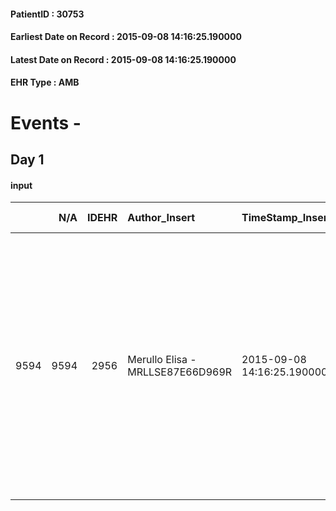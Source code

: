 
#### PatientID : 30753
#### Earliest Date on Record : 2015-09-08 14:16:25.190000
#### Latest Date on Record : 2015-09-08 14:16:25.190000
#### EHR Type : AMB

# Events - 

## Day 1

#### input
|      |    N/A |   IDEHR | Author_Insert                    | TimeStamp_Insert           | EHRType   |   PatientID |   IDDigitalSignDocument | persone_vicine   |   Unnamed: 0_x.1 |   IDANAMNESI_SOCIALE | Patient   | FamigliaAltro   | Paziente_T   | FamigliaAltro_T   |   Non_Rilevabile_x.1 | Note_Non_Rilevabile_x.1   | opt_Problemi   | Note_I                                                                                                                                                                       | chk_contr_sintomi   | opt_paziente_a   | opt_famiglia_a   | opt_adeguatezza   | ds_note_ad                                                                                      | opt_paziente_solo   | ds_note_con                                                                                 | opt_presente_assente   | Caregiver_principale   | ds_familiari_coinv   | opt_necessario   | opt_risorse_ec   | opt_paziente_psi   | opt_Ins_vol   | ds_note_prio                                                                                                                                                                                                                                                                                                       | opt_inv_civile            | Needs     | opt_indennita_acc   | opt_famiglia_psi   |
|-----:|-------:|--------:|:---------------------------------|:---------------------------|:----------|------------:|------------------------:|:-----------------|-----------------:|---------------------:|:----------|:----------------|:-------------|:------------------|---------------------:|:--------------------------|:---------------|:-----------------------------------------------------------------------------------------------------------------------------------------------------------------------------|:--------------------|:-----------------|:-----------------|:------------------|:------------------------------------------------------------------------------------------------|:--------------------|:--------------------------------------------------------------------------------------------|:-----------------------|:-----------------------|:---------------------|:-----------------|:-----------------|:-------------------|:--------------|:-------------------------------------------------------------------------------------------------------------------------------------------------------------------------------------------------------------------------------------------------------------------------------------------------------------------|:--------------------------|:----------|:--------------------|:-------------------|
| 9594 |   9594 |    2956 | Merullo Elisa - MRLLSE87E66D969R | 2015-09-08 14:16:25.190000 | AMB       |       30753 |                  132704 | N/A              |             1340 |                  902 | Si#1      | Si#1            | No#0         | No#0              |                    0 | NR                        | Si#1           | La pz sa della diagnosi ma probabilmente ha attuato un meccanismo di rimozione per cui non parla molto della sua situazione clinica. La figlia √® apparsa centrata a tratti. | controllo sintomi#0 | Indefinite#2     | Indefinite#2     | No#0              | presente solo la figlia. Non ci sono altri parenti o amici che possano aiutare nell'assistenza. | Si#1                | La pz vive sola, anche se la figlia ogni tanto si trasferisce presso il domicilio della pz. | Presente#1             | daughter               | nobody               | No#0             | Da valutare#2    | No#0               | Si#1          | bisogno espresso a livello di terapia e di medicazione. Ho proposto Day Hospice ma la figlia ha rifiutato dicendo che il Dott. De Toma ha indirizzato la nostra assistenza. Ho proposto di attivare una ADI generica per la medicazione e successivamente la nostra valutazione ma ho ricevuto la stessa risposta. | in fase di accertamento#2 | Clinici#0 | No#0                | S√¨#1              |


